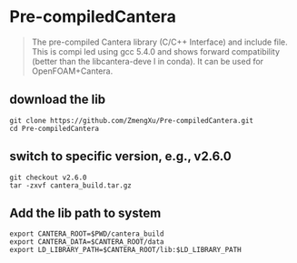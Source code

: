 # Pre-compiledCantera
> The pre-compiled Cantera library (C/C++ Interface) and include file. This is compi
led using gcc 5.4.0 and shows forward compatibility (better than the libcantera-deve
l in conda). It can be used for OpenFOAM+Cantera.

## download the lib
```
git clone https://github.com/ZmengXu/Pre-compiledCantera.git
cd Pre-compiledCantera
```

## switch to specific version, e.g., v2.6.0
```
git checkout v2.6.0
tar -zxvf cantera_build.tar.gz
```

## Add the lib path to system
```
export CANTERA_ROOT=$PWD/cantera_build
export CANTERA_DATA=$CANTERA_ROOT/data
export LD_LIBRARY_PATH=$CANTERA_ROOT/lib:$LD_LIBRARY_PATH
```

